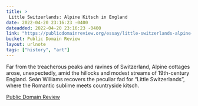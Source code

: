 ```yaml
---
title: > 
 Little Switzerlands: Alpine Kitsch in England
date: 2022-04-20 23:16:23 -0400
dateadded: 2022-04-20 23:16:23 -0400
link: "https://publicdomainreview.org/essay/little-switzerlands-alpine-kitsch-in-england"
bucket: Public Domain Review
layout: urlnote
tags: ["history", "art"]
--- 
```

Far from the treacherous peaks and ravines of Switzerland, Alpine cottages arose, unexpectedly, amid the hillocks and modest streams of 19th-century England. Seán Williams recovers the peculiar fad for “Little Switzerlands”, where the Romantic sublime meets countryside kitsch.
 <!-- end excerpt --> 
<div class='bucket'><a class='internal-link' href='/buckets/public-domain-review'>Public Domain Review</a></div> 
